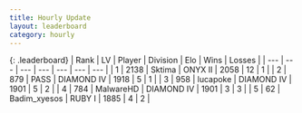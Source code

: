 ```yaml
---
title: Hourly Update
layout: leaderboard
category: hourly
---
```


{: .leaderboard}
| Rank | LV | Player | Division | Elo | Wins | Losses |
| --- | --- | --- | --- | --- | --- | --- |
| <span data-change="0">1</span> | 2138 | <span title="ID: 353063">Sktima</span> | ONYX II | <span data-change="34">2058</span> | <span data-change="5">12</span> | <span data-change="1">1</span> |
| <span data-change="-">2</span> | 879 | <span title="ID: 720567">PASS</span> | DIAMOND IV | <span data-change="-">1918</span> | <span data-change="-">5</span> | <span data-change="-">1</span> |
| <span data-change="0">3</span> | 958 | <span title="ID: 41925">lucapoke</span> | DIAMOND IV | <span data-change="31">1901</span> | <span data-change="4">5</span> | <span data-change="1">2</span> |
| <span data-change="-2">4</span> | 784 | <span title="ID: 261794">MalwareHD</span> | DIAMOND IV | <span data-change="-3">1901</span> | <span data-change="2">3</span> | <span data-change="3">3</span> |
| <span data-change="-">5</span> | 62 | <span title="ID: 725453">Badim_xyesos</span> | RUBY I | <span data-change="-">1885</span> | <span data-change="-">4</span> | <span data-change="-">2</span> |